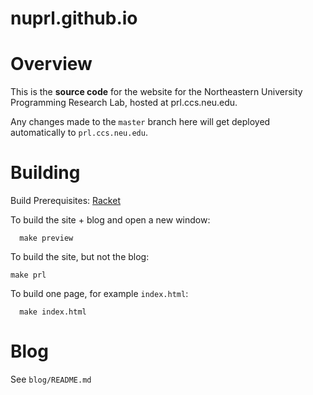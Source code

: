 # nuprl.github.io

Overview
========

This is the **source code** for the website for the
Northeastern University Programming Research Lab,
hosted at prl.ccs.neu.edu.

Any changes made to the `master` branch here will get deployed
automatically to `prl.ccs.neu.edu`.

Building
========

Build Prerequisites: [Racket](http://racket-lang.org/)

To build the site + blog and open a new window:

```
  make preview
```

To build the site, but not the blog:

```
make prl
```

To build one page, for example `index.html`:

```
  make index.html
```


Blog
====

See `blog/README.md`
